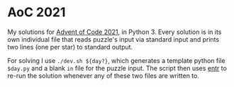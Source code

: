 AoC 2021
========

My solutions for [Advent of Code 2021](https://adventofcode.com/2021), in
Python 3. Every solution is in its own individual file that reads puzzle's input
via standard input and prints two lines (one per star) to standard output.

For solving I use `./dev.sh ${day?}`, which generates a template python file
`$day.py` and a blank `in` file for the puzzle input. The script then uses
[entr](https://eradman.com/entrproject/) to re-run the solution whenever any of
these two files are written to.
